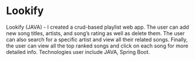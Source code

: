 # Lookify
Lookify (JAVA) - I created a crud-based playlist web app. The user can add new song titles, artists, and song’s rating as well as delete them. The user can also search for a specific artist and view all their related songs.  Finally, the user can view all the top ranked songs and click on each song for more detailed info. 
Technologies user include JAVA, Spring Boot.	
